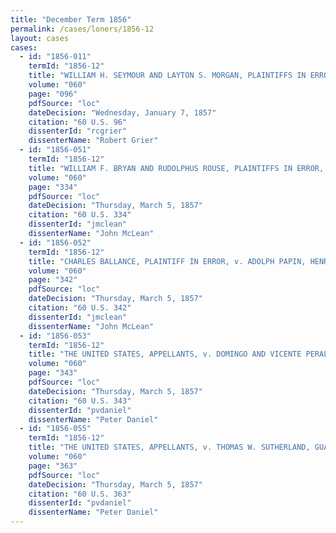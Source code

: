 ```yaml
---
title: "December Term 1856"
permalink: /cases/loners/1856-12
layout: cases
cases:
  - id: "1856-011"
    termId: "1856-12"
    title: "WILLIAM H. SEYMOUR AND LAYTON S. MORGAN, PLAINTIFFS IN ERROR, v. CYRUS H. MCCORMICK"
    volume: "060"
    page: "096"
    pdfSource: "loc"
    dateDecision: "Wednesday, January 7, 1857"
    citation: "60 U.S. 96"
    dissenterId: "rcgrier"
    dissenterName: "Robert Grier"
  - id: "1856-051"
    termId: "1856-12"
    title: "WILLIAM F. BRYAN AND RUDOLPHUS ROUSE, PLAINTIFFS IN ERROR, v. ROBERT FORSYTH"
    volume: "060"
    page: "334"
    pdfSource: "loc"
    dateDecision: "Thursday, March 5, 1857"
    citation: "60 U.S. 334"
    dissenterId: "jmclean"
    dissenterName: "John McLean"
  - id: "1856-052"
    termId: "1856-12"
    title: "CHARLES BALLANCE, PLAINTIFF IN ERROR, v. ADOLPH PAPIN, HENRY PAPIN, AND MARY ATCHISON"
    volume: "060"
    page: "342"
    pdfSource: "loc"
    dateDecision: "Thursday, March 5, 1857"
    citation: "60 U.S. 342"
    dissenterId: "jmclean"
    dissenterName: "John McLean"
  - id: "1856-053"
    termId: "1856-12"
    title: "THE UNITED STATES, APPELLANTS, v. DOMINGO AND VICENTE PERALTA"
    volume: "060"
    page: "343"
    pdfSource: "loc"
    dateDecision: "Thursday, March 5, 1857"
    citation: "60 U.S. 343"
    dissenterId: "pvdaniel"
    dissenterName: "Peter Daniel"
  - id: "1856-055"
    termId: "1856-12"
    title: "THE UNITED STATES, APPELLANTS, v. THOMAS W. SUTHERLAND, GUARDIAN OF VICTORIA, ISABEL, MIGUEL, AND HELINA, MINOR CHILDREN OF MIGUEL DE PEDRORENA, DECEASED"
    volume: "060"
    page: "363"
    pdfSource: "loc"
    dateDecision: "Thursday, March 5, 1857"
    citation: "60 U.S. 363"
    dissenterId: "pvdaniel"
    dissenterName: "Peter Daniel"
---
```

